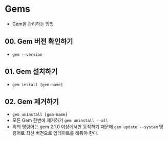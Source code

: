 # Gems
- Gem을 관리하는 방법

## 00. Gem 버전 확인하기
- `gem --version`

## 01. Gem 설치하기
- `gem install [gem-name]`

## 02. Gem 제거하기
- `gem uninstall [gem-name]`
- 모든 Gem 한번에 제거하기 `gem uninstall --all`
- 위의 명령어는 gem 2.1.0 이상에서만 동작하기 때문에 `gem update --system` 명령어로 최신 버전으로 업데이트를 해줘야 한다.